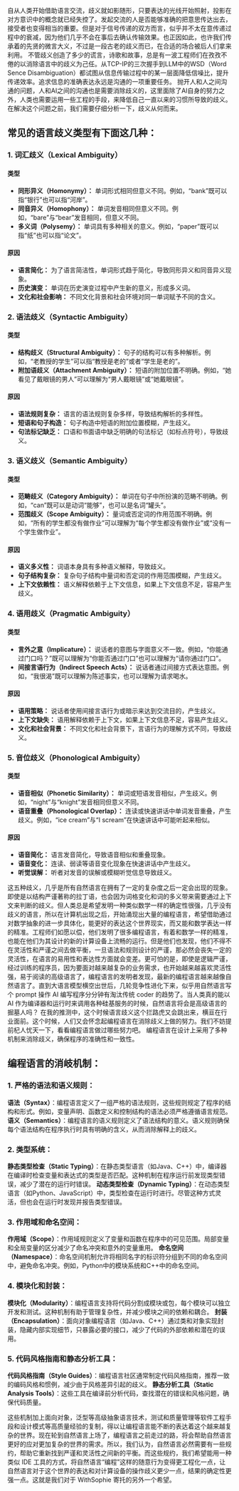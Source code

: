 自从人类开始借助语言交流，歧义就如影随形，只要表达的光线开始照射，投影在对方意识中的概念就已经失控了。发起交流的人是否能够准确的把意思传达出去，接受者也变得相当的重要。但是对于信号传递的双方而言，似乎并不太在意传递过程中的衰减，因为他们几乎不会在事后去确认传输效果。也正因如此，也许我们传承着的先贤的微言大义，不过是一段古老的歧义而已，在合适的场合被后人们拿来利用。
不管歧义创造了多少的谎言，诗歌和故事，总是有一波工程师们在孜孜不倦的以消除语言中的歧义为己任。从TCP-IP的三次握手到LLM中的WSD（Word Sence Disambiguation）都试图从信息传输过程中的某一层面降低信噪比，提升传递效率。追求信息的准确表达永远是沟通的一项重要任务。
抛开人和人之间沟通的问题，人和AI之间的沟通也是需要消除歧义的，这里面除了AI自身的努力之外，人类也需要运用一些工程的手段，来降低自己一直以来的习惯所导致的歧义。在解决这个问题之前，我们需要仔细分析一下，歧义从何而来。
## 常见的语言歧义类型有下面这几种：
### 1. 词汇歧义（Lexical Ambiguity）
#### **类型**
- **同形异义（Homonymy）：** 单词形式相同但意义不同。例如，“bank”既可以指“银行”也可以指“河岸”。
- **同音异义（Homophony）：** 单词发音相同但意义不同。例如，“bare”与“bear”发音相同，但意义不同。
- **多义词（Polysemy）：** 单词具有多种相关的意义。例如，“paper”既可以指“纸”也可以指“论文”。
#### **原因**
- **语言简化：** 为了语言简洁性，单词形式趋于简化，导致同形异义和同音异义现象。
- **历史演变：** 单词在历史演变过程中产生新的意义，形成多义词。
- **文化和社会影响：** 不同文化背景和社会环境对同一单词赋予不同的含义。
### 2. 语法歧义（Syntactic Ambiguity）
#### **类型**
- **结构歧义（Structural Ambiguity）：** 句子的结构可以有多种解析。例如，“老教授的学生”可以指“教授是老的”或者“学生是老的”。
- **附加语歧义（Attachment Ambiguity）：** 短语的附加位置不明确。例如，“她看见了戴眼镜的男人”可以理解为“男人戴眼镜”或“她戴眼镜”。
#### **原因**
- **语法规则复杂：** 语言的语法规则复杂多样，导致结构解析的多样性。
- **短语和句子构造：** 句子构造中短语的附加位置模糊，产生歧义。
- **句法标记缺乏：** 口语和书面语中缺乏明确的句法标记（如标点符号），导致歧义。
### 3. 语义歧义（Semantic Ambiguity）
#### **类型**
- **范畴歧义（Category Ambiguity）：** 单词在句子中所扮演的范畴不明确。例如，“can”既可以是动词“能够”，也可以是名词“罐头”。
- **范围歧义（Scope Ambiguity）：** 量词或否定词的作用范围不明确。例如，“所有的学生都没有做作业”可以理解为“每个学生都没有做作业”或“没有一个学生做作业”。
#### **原因**
- **语义多义性：** 词语本身具有多种语义解释，导致歧义。
- **句子结构复杂：** 复杂句子结构中量词和否定词的作用范围模糊，产生歧义。
- **上下文依赖性：** 语义解释依赖于上下文信息，如果上下文信息不足，容易产生歧义。

### 4. 语用歧义（Pragmatic Ambiguity）
#### **类型**
- **言外之意（Implicature）：** 说话者的意图与字面意义不一致。例如，“你能通过门口吗？”既可以理解为“你能否通过门口”也可以理解为“请你通过门口”。
- **间接言语行为（Indirect Speech Acts）：** 说话者通过间接方式表达意图。例如，“我很渴”既可以理解为陈述事实，也可以理解为请求喝水。
#### **原因**
- **语用策略：** 说话者使用间接言语行为或暗示来达到交流目的，产生歧义。
- **上下文缺失：** 语用解释依赖于上下文，如果上下文信息不足，容易产生歧义。
- **文化和社会背景：** 不同文化和社会背景下，言语行为的理解方式不同，导致歧义。
### 5. 音位歧义（Phonological Ambiguity）
#### **类型**
- **语音相似（Phonetic Similarity）：** 单词或短语发音相似，产生歧义。例如，“night”与“knight”发音相同但意义不同。
- **语音重叠（Phonological Overlap）：** 连读或快速讲话中单词发音重叠，产生歧义。例如，“ice cream”与“I scream”在快速讲话中可能听起来相似。
#### **原因**
- **语音简化：** 语言发音简化，导致语音相似和重叠现象。
- **语音变化：** 连读、弱读等语音变化现象在快速讲话中产生歧义。
- **听觉误解：** 听者对发音的误解或模糊听觉信息导致歧义。

这五种歧义，几乎是所有自然语言在拥有了一定的复杂度之后一定会出现的现象。即使是以结构严谨著称的拉丁语，也会因为词格变化和词的多义带来需要通过上下文来判断的歧义。但人类总是希望发明一种类似数学一样的确定性很强，几乎没有歧义的语言，所以在计算机出现之后，开始涌现出大量的编程语言，希望借助通过对数学抽象的进一步具体化，能更好的表达这个世界现实，而又能和数学表达一样的精准。工程师们如愿以偿，他们发明了很多编程语言，有着和数学一样的精准，也能在他们为其设计的新的计算设备上流畅的运行。但是他们也发现，他们不得不在灵活性和严谨之间去做平衡，一旦语法和规则设计的严谨，那必然会丧失一定的灵活性，在语言的易用性和表达性方面就会变差。更可怕的是，即使是逻辑严谨，经过训练的程序员，因为要面对越来越复杂的业务需求，也开始越来越喜欢灵活性强，易于阅读的高级语言了，编程语言的发明者发现，最新的编程语言越来越像自然语言了。直到大语言模型横空出世后，几轮竞争性进化下来，似乎用自然语言写个 prompt 操作 AI 编写程序分分钟有淘汰传统 coder 的趋势了。当人类真的能以 AI 作为编译器和运行时来调用各种硅基服务的时候，自然语言将会是高级语言的掘墓人吗？
在我的推测中，这个时候语言歧义这个拦路虎又会跳出来，横亘在行业面前。这个时候，人们又会怀念起编程语言在消除歧义上做的努力。我们不妨提前杞人忧天一下，看看编程语言做过哪些努力吧。
编程语言在设计上采用了多种机制来消除歧义，确保程序的准确性和一致性。
## 编程语言的消岐机制：
### 1. **严格的语法和语义规则**：
 **语法（Syntax）**：编程语言定义了一组严格的语法规则，这些规则规定了程序的结构和形式。例如，变量声明、函数定义和控制结构的语法必须严格遵循语言规范。
 **语义（Semantics）**：编程语言的语义规则定义了语法结构的意义。语义规则确保每个语法结构在程序执行时具有明确的含义，从而消除解释上的歧义。
### 2. **类型系统**：
**静态类型检查（Static Typing）**：在静态类型语言（如Java、C++）中，编译器在编译时检查变量和表达式的类型是否匹配。这种机制在程序运行前发现类型错误，减少了潜在的运行时错误。
 **动态类型检查（Dynamic Typing）**：在动态类型语言（如Python、JavaScript）中，类型检查在运行时进行。尽管这种方式灵活，但也会在运行时发现并报告类型错误。
### 3. **作用域和命名空间**：
**作用域（Scope）**：作用域规则定义了变量和函数在程序中的可见范围。局部变量和全局变量的区分减少了命名冲突和意外的变量重用。
**命名空间（Namespace）**：命名空间机制允许将相同名字的标识符分组到不同的命名空间中，避免命名冲突。例如，Python中的模块系统和C++中的命名空间。
### 4. **模块化和封装**：
**模块化（Modularity）**：编程语言支持将代码分割成模块或包，每个模块可以独立开发和测试。这种机制有助于管理复杂性，并减少模块之间的依赖和耦合。
 **封装（Encapsulation）**：面向对象编程语言（如Java、C++）通过类和对象实现封装，隐藏内部实现细节，只暴露必要的接口，减少了代码的外部依赖和潜在的误用。
### 5. **代码风格指南和静态分析工具**：
**代码风格指南（Style Guides）**：编程语言社区通常制定代码风格指南，推荐一致的编码风格和惯例，减少由于风格差异引起的歧义。
**静态分析工具（Static Analysis Tools）**：这些工具在编译前分析代码，查找潜在的错误和风格问题，确保代码质量。

这些机制加上面向对象，泛型等高级抽象语言技术，测试和质量管理等软件工程手段和设计模式等高质量经验的复制，得以让编程语言能不断的表达着这个越来越复杂的世界。现在轮到自然语言上场了，编程语言之前走过的路，将会帮助自然语言更好的应对更加复杂的世界的需求。所以，我们认为，自然语言必然需要有一些规约，帮助它重新找到严谨和灵活性之间新的平衡。而这些规约，我们希望能用一种类似 IDE 工具的方式，将自然语言“编程”这样的随意行为变得更工程化一点，让自然语言对于这个世界的表达和对计算设备的操作歧义更少一点，结果的确定性更强一点。这就是我们对于 WithSophie 寄托的另外一个希望。 


